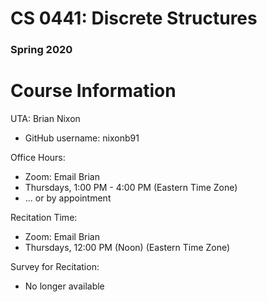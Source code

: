 ﻿# CS 0441: Discrete Structures 
### Spring 2020


# Course Information

UTA: Brian Nixon

 - GitHub username: nixonb91

Office Hours:

 - Zoom: Email Brian
 - Thursdays, 1:00 PM - 4:00 PM (Eastern Time Zone)
 - ... or by appointment

Recitation Time:

 - Zoom: Email Brian
 - Thursdays, 12:00 PM (Noon) (Eastern Time Zone)

Survey for Recitation:

 - No longer available
 

